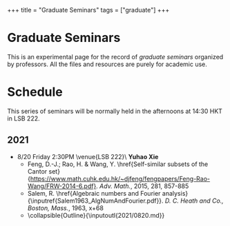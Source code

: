 +++
title = "Graduate Seminars"
tags = ["graduate"]
+++

# Graduate Seminars

This is an experimental page for the record of *graduate seminars* organized by professors. All the files and resources are purely for academic use.

# Schedule 
This series of seminars will be normally held in the afternoons at 14:30 HKT in LSB 222.

## 2021

- 8/20 Friday 2:30PM \venue{LSB 222}\\
  **Yuhao Xie**
  - Feng, D.-J.; Rao, H. & Wang, Y. \href{Self-similar subsets of the Cantor set}{https://www.math.cuhk.edu.hk/~djfeng/fengpapers/Feng-Rao-Wang/FRW-2014-6.pdf}. *Adv. Math.*, 2015, 281, 857-885
  - Salem, R.  \href{Algebraic numbers and Fourier analysis}{\inputref{Salem1963_AlgNumAndFourier.pdf}}. *D. C. Heath and Co., Boston, Mass.*, 1963, x+68
  - \collapsible{Outline}{\inputoutl{2021/0820.md}}